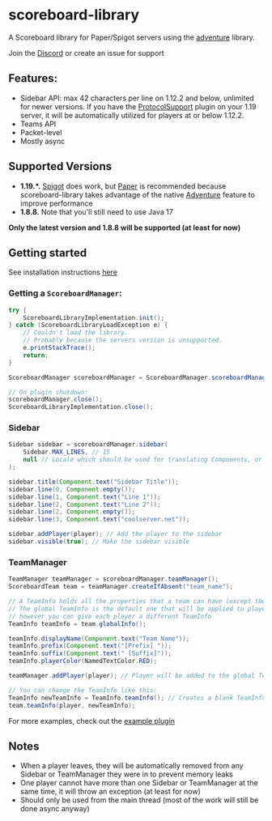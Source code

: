# scoreboard-library

A Scoreboard library for Paper/Spigot servers using the [adventure](https://github.com/KyoriPowered/adventure) library.

Join the [Discord](https://discord.gg/v7nmTDTW8W) or create an issue for support

## Features:

- Sidebar API: max 42 characters per line on 1.12.2 and below, unlimited for newer versions. If you have
  the [ProtocolSupport](https://github.com/ProtocolSupport/ProtocolSupport/) plugin on your 1.19 server, it will be
  automatically utilized for players at or below 1.12.2.
- Teams API
- Packet-level
- Mostly async

## Supported Versions

- **1.19.\*.** [Spigot](https://www.spigotmc.org/) does work, but [Paper](https://papermc.io/) is recommended because scoreboard-library
  takes advantage of the native [Adventure](https://github.com/KyoriPowered/adventure) feature to improve performance
- **1.8.8.** Note that you'll still need to use Java 17

**Only the latest version and 1.8.8 will be supported (at least for now)**

## Getting started

See installation instructions [here](https://github.com/MegavexNetwork/scoreboard-library/blob/master/INSTALLATION.md)

### Getting a `ScoreboardManager`:

```java
try {
    ScoreboardLibraryImplementation.init();
} catch (ScoreboardLibraryLoadException e) {
    // Couldn't load the library.
    // Probably because the servers version is unsupported.
    e.printStackTrace();
    return;
}

ScoreboardManager scoreboardManager = ScoreboardManager.scoreboardManager(plugin);

// On plugin shutdown:
scoreboardManager.close();
ScoreboardLibraryImplementation.close();
```

### Sidebar

```java
Sidebar sidebar = scoreboardManager.sidebar(
    Sidebar.MAX_LINES, // 15
    null // Locale which should be used for translating Components, or null if it should depend on each player's client locale
);

sidebar.title(Component.text("Sidebar Title"));
sidebar.line(0, Component.empty());
sidebar.line(1, Component.text("Line 1"));
sidebar.line(2, Component.text("Line 2"));
sidebar.line(2, Component.empty());
sidebar.line(3, Component.text("coolserver.net"));

sidebar.addPlayer(player); // Add the player to the sidebar
sidebar.visible(true); // Make the sidebar visible
```

### TeamManager

```java
TeamManager teamManager = scoreboardManager.teamManager();
ScoreboardTeam team = teamManager.createIfAbsent("team_name");

// A TeamInfo holds all the properties that a team can have (except the name).
// The global TeamInfo is the default one that will be applied to players,
// however you can give each player a different TeamInfo
TeamInfo teamInfo = team.globalInfo();

teamInfo.displayName(Component.text("Team Name"));
teamInfo.prefix(Component.text("[Prefix] "));
teamInfo.suffix(Component.text(" [Suffix]"));
teamInfo.playerColor(NamedTextColor.RED);

teamManager.addPlayer(player); // Player will be added to the global TeamInfo

// You can change the TeamInfo like this:
TeamInfo newTeamInfo = TeamInfo.teamInfo(); // Creates a blank TeamInfo
team.teamInfo(player, newTeamInfo);
```

For more examples, check out the [example plugin](https://github.com/MegavexNetwork/scoreboard-library-example)

## Notes

- When a player leaves, they will be automatically removed from any Sidebar or TeamManager they were in to prevent
  memory leaks
- One player cannot have more than one Sidebar or TeamManager at the same time, it will throw an exception (at least for
  now)
- Should only be used from the main thread (most of the work will still be done async anyway)
